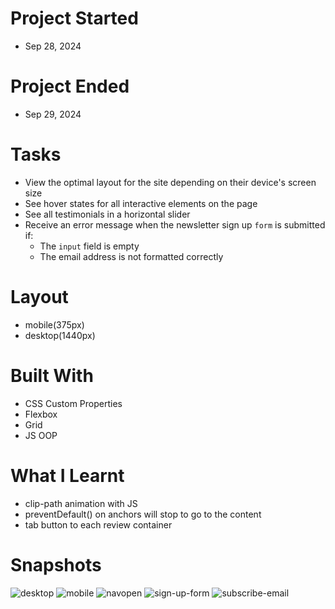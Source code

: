 # Project Started
- Sep 28, 2024

# Project Ended
- Sep 29, 2024

# Tasks
- View the optimal layout for the site depending on their device's screen size
- See hover states for all interactive elements on the page
- See all testimonials in a horizontal slider
- Receive an error message when the newsletter sign up `form` is submitted if:
  - The `input` field is empty
  - The email address is not formatted correctly

# Layout
- mobile(375px)
- desktop(1440px)

# Built With
- CSS Custom Properties
- Flexbox
- Grid
- JS OOP

# What I Learnt
- clip-path animation with JS
- preventDefault() on anchors will stop to go to the content
- tab button to each review container

# Snapshots
![desktop](./assets/snapshots/desktop.png)
![mobile](./assets/snapshots/mobile.png)
![navopen](./assets/snapshots/nav%20open.png)
![sign-up-form](./assets/snapshots/sign%20up%20form.png)
![subscribe-email](./assets/snapshots/subscribe%20mail.png)